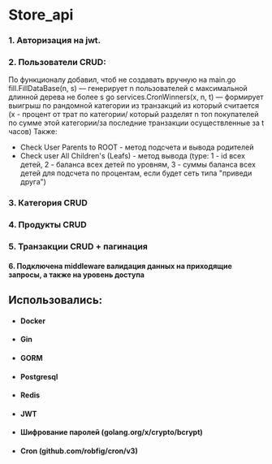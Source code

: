 # Store_api
### 1. Авторизация на jwt.
### 2. Пользователи CRUD:
По функционалу добавил, чтоб не создавать вручную на main.go
fill.FillDataBase(n, s) — генерирует n пользователей с максимальной длинной дерева не более s
go services.CronWinners(x, n, t) — формирует выигрыш по рандомной категории из транзакций из который считается
(x - процент от трат по категории/ который разделят n топ покупателей по сумме этой категории/за последние транзакции осуществленные за  t часов)
Также:
- Check User Parents to ROOT - метод подсчета и вывода родителей 
- Check user All Children's (Leafs) - метод вывода (type: 1 - id всех детей, 2 - баланса всех детей по уровням, 3 - суммы баланса всех детей для подсчета по процентам, если будет сеть типа "приведи друга")
### 3. Категория CRUD 
### 4. Продукты CRUD
### 5. Транзакции CRUD + пагинация
#### 6. Подключена middleware валидация данных на приходящие запросы, а также на уровень доступа

## Использовались:
- #### Docker
- #### Gin
- #### GORM
- #### Postgresql
- #### Redis
- #### JWT
- #### Шифрование паролей (golang.org/x/crypto/bcrypt)
- #### Cron (github.com/robfig/cron/v3)
